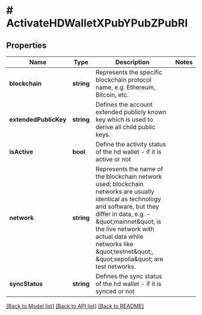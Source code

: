 # # ActivateHDWalletXPubYPubZPubRI

## Properties

Name | Type | Description | Notes
------------ | ------------- | ------------- | -------------
**blockchain** | **string** | Represents the specific blockchain protocol name, e.g. Ethereum, Bitcoin, etc. |
**extendedPublicKey** | **string** | Defines the account extended publicly known key which is used to derive all child public keys. |
**isActive** | **bool** | Define the activity status of the hd wallet - if it is active or not |
**network** | **string** | Represents the name of the blockchain network used; blockchain networks are usually identical as technology and software, but they differ in data, e.g. - \&quot;mainnet\&quot; is the live network with actual data while networks like \&quot;testnet\&quot;, \&quot;sepolia\&quot; are test networks. |
**syncStatus** | **string** | Defines the sync status of the hd wallet - if it is synced or not |

[[Back to Model list]](../../README.md#models) [[Back to API list]](../../README.md#endpoints) [[Back to README]](../../README.md)
